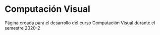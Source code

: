 # Computación Visual 
Página creada para el desarrollo del curso Computación Visual durante el semestre 2020-2
